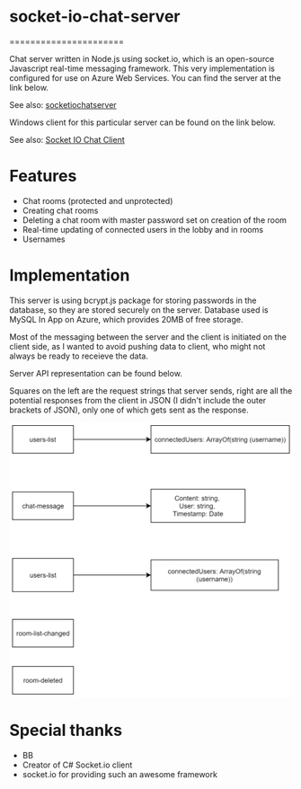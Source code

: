 # socket-io-chat-server
======================

Chat server written in Node.js using socket.io, which is an open-source Javascript real-time 
messaging framework. This very implementation is configured for use on Azure Web Services. You can find
the server at the link below.

See also: [socketiochatserver](https://socketiochatserver.azurewebsites.net/)

Windows client for this particular server can be found on the link below.

See also: [Socket IO Chat Client](https://github.com/baso53/SocketIOChatClient)

# Features
* Chat rooms (protected and unprotected)
* Creating chat rooms
* Deleting a chat room with master password set on creation of the room
* Real-time updating of connected users in the lobby and in rooms
* Usernames

# Implementation
This server is using bcrypt.js package for storing passwords in the database, so they are 
stored securely on the server. Database used is MySQL In App on Azure, which provides 20MB of free 
storage.

Most of the messaging between the server and the client is initiated on the client side, as 
I wanted to avoid pushing data to client, who might not always be ready to receieve the data.

Server API representation can be found below.

Squares on the left are the request strings that server sends, right 
are all the potential responses from the client in JSON (I didn't include the outer brackets of JSON), 
only one of which gets sent as the response.

![ServerAPI](Pictures/ServerAPI.png)

# Special thanks
* BB
* Creator of C# Socket.io client
* socket.io for providing such an awesome framework